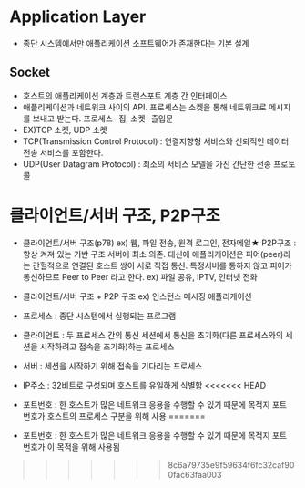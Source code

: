 # Application Layer
- 종단 시스템에서만 애플리케이션 소프트웨어가 존재한다는 기본 설계

## Socket
- 호스트의 애플리케이션 계층과 트랜스포트 계층 간 인터페이스
- 애플리케이션과 네트워크 사이의 API. 프로세스는 소켓을 통해 네트워크로 메시지를 보내고 받는다. 프로세스- 집, 소켓- 출입문
- EX)TCP 소켓, UDP 소켓
- TCP(Transmission Control Protocol) : 연결지향형 서비스와 신뢰적인 데이터 전송 서비스를 포함한다.
- UDP(User Datagram Protocol) : 최소의 서비스 모델을 가진 간단한 전송 프로토콜

# 클라이언트/서버 구조, P2P구조
- 클라이언트/서버 구조(p78) ex) 웹, 파일 전송, 원격 로그인, 전자메일★ P2P구조 : 항상 켜져 있는 기반 구조 서버에 최소 의존. 대신에 애플리케이션은 피어(peer)라는 간헐적으로 연결된 호스트 쌍이 서로 직접 통신. 특정서버를 통하지 않고 피어가 통신하므로 Peer to Peer 라고 한다. ex) 파일 공유, IPTV, 인터넷 전화
- 클라이언트/서버 구조 + P2P 구조 ex) 인스턴스 메시징 애플리케이션
- 프로세스 : 종단 시스템에서 실행되는 프로그램
- 클라이언트 : 두 프로세스 간의 통신 세션에서 통신을 초기화(다른 프로세스와의 세션을 시작하려고 접속을 초기화)하는 프로세스
- 서버 : 세션을 시작하기 위해 접속을 기다리는 프로세스
- IP주소 : 32비트로 구성되며 호스트를 유일하게 식별함
<<<<<<< HEAD

- 포트번호 : 한 호스트가 많은 네트워크 응용을 수행할 수 있기 때문에 목적지 포트 번호가 호스트의 프로세스 구분을 위해 사용
=======
- 포트번호 : 한 호스트가 많은 네트워크 응용을 수행할 수 있기 때문에 목적지 포트 번호가 이 목적을 위해 사용됨
>>>>>>> 8c6a79735e9f59634f6fc32caf900fac63faa003



